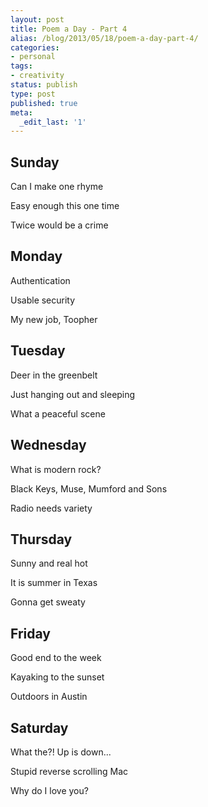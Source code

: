 ```yaml
---
layout: post
title: Poem a Day - Part 4
alias: /blog/2013/05/18/poem-a-day-part-4/
categories:
- personal
tags:
- creativity
status: publish
type: post
published: true
meta:
  _edit_last: '1'
---
```

<h2>Sunday</h2>
Can I make one rhyme

Easy enough this one time

Twice would be a crime
<h2>Monday</h2>
Authentication

Usable security

My new job, Toopher
<h2>Tuesday</h2>
Deer in the greenbelt

Just hanging out and sleeping

What a peaceful scene
<h2>Wednesday</h2>
What is modern rock?

Black Keys, Muse, Mumford and Sons

Radio needs variety
<h2>Thursday</h2>
Sunny and real hot

It is summer in Texas

Gonna get sweaty
<h2>Friday</h2>
Good end to the week

Kayaking to the sunset

Outdoors in Austin
<h2>Saturday</h2>
What the?! Up is down...

Stupid reverse scrolling Mac

Why do I love you?


